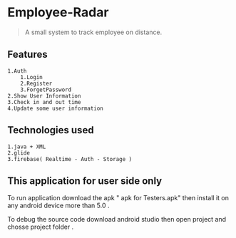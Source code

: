 # Employee-Radar

>A small system to track employee on distance.
 
## Features

	1.Auth 
		1.Login
		2.Register
		3.ForgetPassword
	2.Show User Information
	3.Check in and out time
	4.Update some user information
 
 
## Technologies used 

	1.java + XML 
	2.glide
	3.firebase( Realtime - Auth - Storage )


 
## This application for user side only

To run application download the apk " apk for Testers.apk" then install it on any android device more than 5.0 .
	 
To debug the source code download android studio then  open project and chosse project folder .
